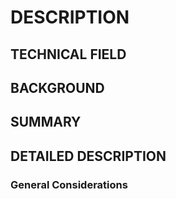 # DESCRIPTION

## TECHNICAL FIELD

## BACKGROUND

## SUMMARY

## DETAILED DESCRIPTION

### General Considerations

